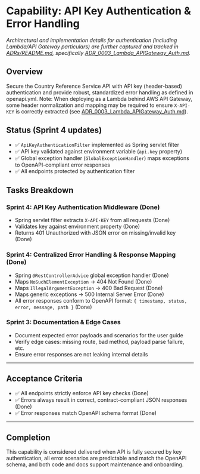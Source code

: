 # Capability: API Key Authentication & Error Handling

_Architectural and implementation details for authentication (including Lambda/API Gateway particulars) are further captured and tracked in [ADRs/README.md](ADRs/README.md), specifically [ADR_0003_Lambda_APIGateway_Auth.md](ADRs/ADR_0003_Lambda_APIGateway_Auth.md)._

## Overview
Secure the Country Reference Service API with API key (header-based) authentication and provide robust, standardized error handling as defined in openapi.yml. Note: When deploying as a Lambda behind AWS API Gateway, some header normalization and mapping may be required to ensure `X-API-KEY` is correctly extracted (see [ADR_0003_Lambda_APIGateway_Auth.md](ADRs/ADR_0003_Lambda_APIGateway_Auth.md)).

## Status (Sprint 4 updates)
- ✅ `ApiKeyAuthenticationFilter` implemented as Spring servlet filter
- ✅ API key validated against environment variable (`api.key` property)
- ✅ Global exception handler (`GlobalExceptionHandler`) maps exceptions to OpenAPI-compliant error responses
- ✅ All endpoints protected by authentication filter

## Tasks Breakdown

### Sprint 4: API Key Authentication Middleware (Done)
- Spring servlet filter extracts `X-API-KEY` from all requests (Done)
- Validates key against environment property (Done)
- Returns 401 Unauthorized with JSON error on missing/invalid key (Done)

### Sprint 4: Centralized Error Handling & Response Mapping (Done)
- Spring `@RestControllerAdvice` global exception handler (Done)
- Maps `NoSuchElementException` → 404 Not Found (Done)
- Maps `IllegalArgumentException` → 400 Bad Request (Done)
- Maps generic exceptions → 500 Internal Server Error (Done)
- All error responses conform to OpenAPI format: `{ timestamp, status, error, message, path }` (Done)

### Sprint 3: Documentation & Edge Cases
- Document expected error payloads and scenarios for the user guide
- Verify edge cases: missing route, bad method, payload parse failure, etc.
- Ensure error responses are not leaking internal details

---

## Acceptance Criteria
- ✅ All endpoints strictly enforce API key checks (Done)
- ✅ Errors always result in correct, contract-compliant JSON responses (Done)
- ✅ Error responses match OpenAPI schema format (Done)

---

## Completion
This capability is considered delivered when API is fully secured by key authentication, all error scenarios are predictable and match the OpenAPI schema, and both code and docs support maintenance and onboarding.
